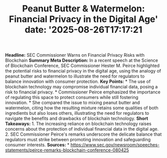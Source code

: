 ﻿---
title: "Peanut Butter & Watermelon: Financial Privacy in the Digital Age'
date: '2025-08-26T17:17:21"
category: "Markets"
summary: ""
slug: "peanut butter  watermelon financial privacy in the digital a"
source_urls:
  - "https://www.sec.gov/newsroom/speeches-statements/peirce-remarks-blockchain-conference-080425"
seo:
  title: "Peanut Butter & Watermelon: Financial Privacy in the Digital Age | Hash n Hedge'
  description: '"
  keywords: ["news", "markets", "brief"]
---
**Headline:** SEC Commissioner Warns on Financial Privacy Risks with Blockchain  **Summary Meta Description:** In a recent speech at the Science of Blockchain Conference, SEC Commissioner Hester M. Peirce highlighted the potential risks to financial privacy in the digital age, using the analogy of peanut butter and watermelon to illustrate the need for regulators to balance innovation with consumer protection.  **Key Points:**  * The use of blockchain technology may compromise individual financial data, posing a risk to financial privacy. * Commissioner Peirce emphasized the importance of regulating this space to protect consumers while still fostering innovation. * She compared the issue to mixing peanut butter and watermelon, citing how the resulting mixture retains some qualities of both ingredients but also loses others, illustrating the need for regulators to navigate the benefits and drawbacks of blockchain technology.  **Short Takeaways:**  1. The increasing reliance on blockchain technology raises concerns about the protection of individual financial data in the digital age. 2. SEC Commissioner Peirce's remarks underscore the delicate balance that regulators must strike between promoting innovation and safeguarding consumer interests.  **Sources:**   * https://www.sec.gov/newsroom/speeches-statements/peirce-remarks-blockchain-conference-080425 
